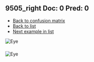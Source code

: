 ## 9505_right Doc: 0 Pred: 0
- [Back to confusion matrix](https://github.com/juliandewit/kaggle_retinopathy/blob/master/matrix.md)
- [Back to list](https://github.com/juliandewit/kaggle_retinopathy/blob/master/lists/00/list.md)
- [Next example in list](https://github.com/juliandewit/kaggle_retinopathy/blob/master/lists/00/95/9507_left.md)

![Eye](https://retinopaty.blob.core.windows.net/size1024/9505_right_0.jpeg)

### 

![Eye]()
